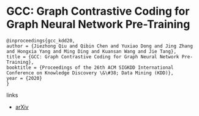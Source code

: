 # GCC: Graph Contrastive Coding for Graph Neural Network Pre-Training

```
@inproceedings{gcc_kdd20,
author = {Jiezhong Qiu and Qibin Chen and Yuxiao Dong and Jing Zhang and Hongxia Yang and Ming Ding and Kuansan Wang and Jie Tang},
title = {GCC: Graph Contrastive Coding for Graph Neural Network Pre-Training},
booktitle = {Proceedings of the 26th ACM SIGKDD International Conference on Knowledge Discovery \&\#38; Data Mining (KDD)},
year = {2020}
}
```

links
- [arXiv](https://arxiv.org/abs/2006.09963)
